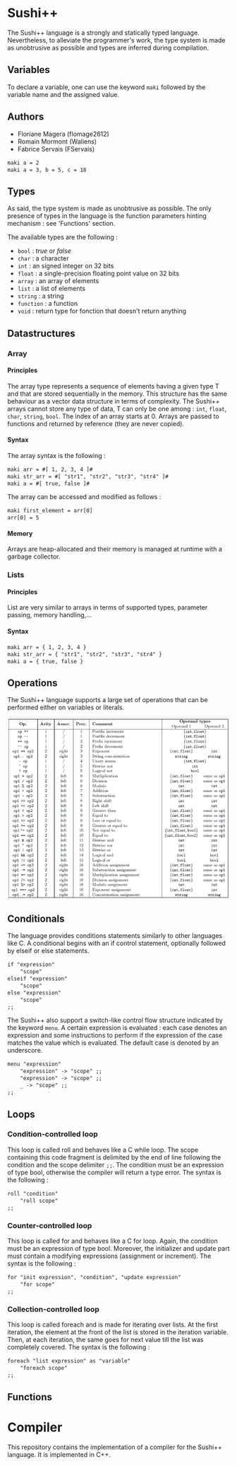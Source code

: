 # Sushi++ 

The Sushi++ language is a strongly and statically typed language. Nevertheless, to alleviate the
programmer's work, the type system is made as unobtrusive as possible and types are inferred during compilation. 

## Variables

To declare a variable, one can use the keyword `maki` followed by the variable name and the assigned value.

## Authors
- Floriane Magera (flomage2612)
- Romain Mormont (Waliens)
- Fabrice Servais (FServais)

```
maki a = 2
maki a = 3, b = 5, c = 18

```

## Types 

As said, the type system is made as unobtrusive as possible. The only presence of types in the language is the function parameters hinting mechanism : see 'Functions' section.

The available types are the following : 

* `bool` : _true_ or _false_
* `char` : a character
* `int` : an signed integer on 32 bits
* `float` : a single-precision floating point value on 32 bits
* `array` : an array of elements
* `list` : a list of elements
* `string` : a string 
* `function` : a function
* `void` : return type for fonction that doesn't return anything

## Datastructures

### Array

#### Principles

The array type represents a sequence of elements having a given type T and that are stored sequentially in the memory. This structure has the same behaviour as a vector data structure in terms of complexity. The Sushi++ arrays cannot store any type of data, T can only be one among : `int`, `float`, `char`, `string`, `bool`. The index of an array starts at 0. Arrays are passed to functions and returned by reference (they are never copied).

#### Syntax

The array syntax is the following : 

```
maki arr = #[ 1, 2, 3, 4 ]#
maki str_arr = #[ "str1", "str2", "str3", "str4" ]#
maki a = #[ true, false ]#
```

The array can be accessed and modified as follows :

```
maki first_element = arr[0]
arr[0] = 5
```

#### Memory

Arrays are heap-allocated and their memory is managed at runtime with a garbage collector. 

### Lists

#### Principles

List are very similar to arrays in terms of supported types, parameter passing, memory handling,... 

#### Syntax

```
maki arr = { 1, 2, 3, 4 }
maki str_arr = { "str1", "str2", "str3", "str4" }
maki a = { true, false }
```

## Operations

The Sushi++ language supports a large set of operations that can be performed either on variables or literals. 

![Operators](https://github.com/FServais/SushiPP/raw/master/ops.png "Operators")

## Conditionals

The language provides conditions statements similarly to other languages like C. A conditional begins with an if control statement, optionally followed by elseif or else statements.

```
if "expression"
	"scope"
elseif "expression"
	"scope"
else "expression"
	"scope"
;;
```

The Sushi++ also support a switch-like control flow structure indicated by the keyword `menu`. A certain expression is evaluated : each case denotes an expression and some instructions to perform if the expression of the case matches the value which is evaluated. The default case is denoted by an underscore.

```
menu "expression"
	"expression" -> "scope" ;;
	"expression" -> "scope" ;;
	_ -> "scope" ;;
;;
```

## Loops 

### Condition-controlled loop 

This loop is called roll and behaves like a C while loop. The scope containing this code fragment is delimited by the end of line following the condition and the scope delimiter `;;`. The condition must be an expression of type bool, otherwise the compiler will return a type
error. The syntax is the following :

```
roll "condition"
	"roll scope"
;;
```

### Counter-controlled loop 

This loop is called for and behaves like a C for loop. Again, the condition must be an expression of type bool. Moreover, the initializer and update part must contain a modifying expressions (assignment or increment). The syntax is the following :

```
for "init expression", "condition", "update expression"
	"for scope"
;;
```

### Collection-controlled loop 

This loop is called foreach and is made for iterating over lists. At the first iteration, the element at the front of the list is stored in the iteration variable. Then, at each iteration, the same goes for next value till the list was completely covered. The syntax is the following :

```
foreach "list expression" as "variable"
	"foreach scope"
;;
```

## Functions

# Compiler

This repository contains the implementation of a compiler for the Sushi++ language. It is implemented in C++.
